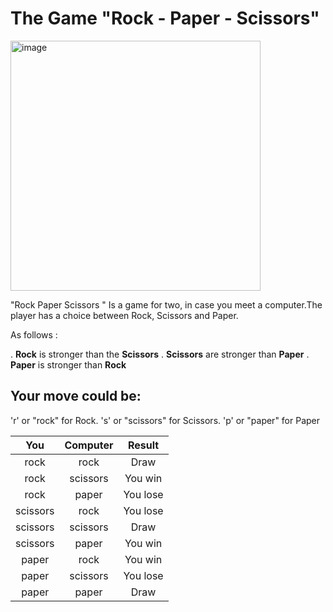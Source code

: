 # The Game "Rock - Paper - Scissors"


<img alt="image" width="400px" src="https://pozitivno.bg/wp-content/uploads/2022/12/kamk-nozhicza-hartiya.png"/>

"Rock Paper Scissors "
Is a game for two, in case you meet a computer.The player has a choice between Rock, Scissors and Paper.

Аs follows :

 . **Rock** is stronger than the **Scissors**
 . **Scissors** are stronger than **Paper**
 . **Paper** is stronger than **Rock**

## Your move could be:
 'r' or "rock" for Rock.
 's' or "scissors" for Scissors.
 'p' or "paper" for Paper

 |  You     | Computer | Result   | 
 | :---:    | :------: | :----:   |
 | rock     | rock     | Draw     |
 | rock     | scissors | You win  |
 | rock     | paper    | You lose |
 | scissors | rock     | You lose |
 | scissors | scissors | Draw     |
 | scissors | paper    | You win  |
 | paper    | rock     | You win  |
 | paper    | scissors | You lose |
 | paper    | paper    | Draw     |